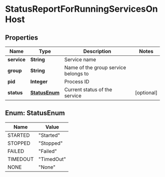 # StatusReportForRunningServicesOnHost

## Properties
Name | Type | Description | Notes
------------ | ------------- | ------------- | -------------
**service** | **String** | Service name | 
**group** | **String** | Name of the group service belongs to | 
**pid** | **Integer** | Process ID | 
**status** | [**StatusEnum**](#StatusEnum) | Current status of the service |  [optional]

<a name="StatusEnum"></a>
## Enum: StatusEnum
Name | Value
---- | -----
STARTED | &quot;Started&quot;
STOPPED | &quot;Stopped&quot;
FAILED | &quot;Failed&quot;
TIMEDOUT | &quot;TimedOut&quot;
NONE | &quot;None&quot;
